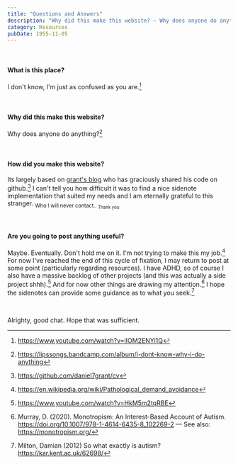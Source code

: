 ```yaml
---
title: "Questions and Answers"
description: "Why did this make this website? — Why does anyone do anything?"
category: Resources
pubDate: 1955-11-05
---
```

<br>

#### What is this place?
I don't know, I'm just as confused as you are.[^0]

[^0]: https://www.youtube.com/watch?v=lIOM2ENYi1Q

<br>

#### Why did this make this website?
Why does anyone do anything?[^1] 

[^1]: https://lipssongs.bandcamp.com/album/i-dont-know-why-i-do-anything

<br>

#### How did you make this website?
Its largely based on [grant's blog](https://danielgrants.com/) who has graciously shared his code on github.[^2] I can't tell you how difficult it was to find a nice sidenote implementation that suited my needs and I am eternally grateful to this stranger. <sub>Who I will never contact.. <sub>Thank you</sub></sub>

<br>

[^2]: https://github.com/daniel7grant/cv

#### Are you going to post anything useful?
Maybe. Eventually. Don't hold me on it. I'm not trying to make this my job.[^3]
For now I've reached the end of this cycle of fixation, I may return to post at some point (particularly regarding resources). I have ADHD, so of course I also have a massive backlog of other projects (and this was actually a side project shhh).[^3b] And for now other things are drawing my attention.[^4] I hope the sidenotes can provide some guidance as to what you seek.[^5]

<br>

Alrighty, good chat. Hope that was sufficient.

[^3]: https://en.wikipedia.org/wiki/Pathological_demand_avoidance

[^3b]: https://www.youtube.com/watch?v=HkM5m2tqRBE

[^4]: Murray, D. (2020). Monotropism: An Interest-Based Account of Autism. https://doi.org/10.1007/978-1-4614-6435-8_102269-2 — See also: https://monotropism.org/

[^5]: Milton, Damian (2012) So what exactly is autism? https://kar.kent.ac.uk/62698/
 